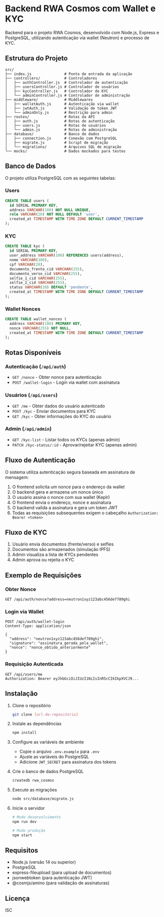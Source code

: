 # Backend RWA Cosmos com Wallet e KYC

Backend para o projeto RWA Cosmos, desenvolvido com Node.js, Express e PostgreSQL, utilizando autenticação via wallet (Neutron) e processo de KYC.

## Estrutura do Projeto

```
src/
├── index.js               # Ponto de entrada da aplicação
├── controllers/           # Controladores 
│   ├── authController.js  # Controlador de autenticação
│   ├── usersController.js # Controlador de usuários
│   ├── kycController.js   # Controlador de KYC
│   └── adminController.js # Controlador de administração
├── middleware/            # Middlewares
│   ├── walletAuth.js      # Autenticação via wallet
│   ├── jwtAuth.js         # Validação de token JWT
│   └── adminOnly.js       # Restrição para admin
├── routes/                # Rotas da API
│   ├── auth.js            # Rotas de autenticação
│   ├── users.js           # Rotas de usuários
│   └── admin.js           # Rotas de administração
├── database/              # Banco de dados
│   ├── connection.js      # Conexão com PostgreSQL
│   ├── migrate.js         # Script de migração
│   └── migrations/        # Arquivos SQL de migração
└── mocks/                 # Dados mockados para testes
```

## Banco de Dados

O projeto utiliza PostgreSQL com as seguintes tabelas:

### Users
```sql
CREATE TABLE users (
  id SERIAL PRIMARY KEY,
  address VARCHAR(100) NOT NULL UNIQUE,
  role VARCHAR(20) NOT NULL DEFAULT 'user',
  created_at TIMESTAMP WITH TIME ZONE DEFAULT CURRENT_TIMESTAMP
);
```

### KYC
```sql
CREATE TABLE kyc (
  id SERIAL PRIMARY KEY,
  user_address VARCHAR(100) REFERENCES users(address),
  nome VARCHAR(100),
  cpf VARCHAR(20),
  documento_frente_cid VARCHAR(255),
  documento_verso_cid VARCHAR(255),
  selfie_1_cid VARCHAR(255),
  selfie_2_cid VARCHAR(255),
  status VARCHAR(20) DEFAULT 'pendente',
  created_at TIMESTAMP WITH TIME ZONE DEFAULT CURRENT_TIMESTAMP
);
```

### Wallet Nonces
```sql
CREATE TABLE wallet_nonces (
  address VARCHAR(100) PRIMARY KEY,
  nonce VARCHAR(255) NOT NULL,
  created_at TIMESTAMP WITH TIME ZONE DEFAULT CURRENT_TIMESTAMP
);
```

## Rotas Disponíveis

### Autenticação (`/api/auth`)
- `GET /nonce` - Obter nonce para autenticação
- `POST /wallet-login` - Login via wallet com assinatura

### Usuários (`/api/users`)
- `GET /me` - Obter dados do usuário autenticado
- `POST /kyc` - Enviar documentos para KYC
- `GET /kyc` - Obter informações do KYC do usuário

### Admin (`/api/admin`)
- `GET /kyc-list` - Listar todos os KYCs (apenas admin)
- `PATCH /kyc-status/:id` - Aprovar/rejeitar KYC (apenas admin)

## Fluxo de Autenticação

O sistema utiliza autenticação segura baseada em assinatura de mensagem:

1. O frontend solicita um nonce para o endereço da wallet
2. O backend gera e armazena um nonce único
3. O usuário assina o nonce com sua wallet (Keplr)
4. O frontend envia o endereço, nonce e assinatura
5. O backend valida a assinatura e gera um token JWT
6. Todas as requisições subsequentes exigem o cabeçalho `Authorization: Bearer <token>`

## Fluxo de KYC

1. Usuário envia documentos (frente/verso) e selfies
2. Documentos são armazenados (simulação IPFS)
3. Admin visualiza a lista de KYCs pendentes
4. Admin aprova ou rejeita o KYC

## Exemplo de Requisições

### Obter Nonce
```http
GET /api/auth/nonce?address=neutron1xyz123abc456def789ghi
```

### Login via Wallet
```http
POST /api/auth/wallet-login
Content-Type: application/json

{
  "address": "neutron1xyz123abc456def789ghi",
  "signature": "assinatura_gerada_pela_wallet",
  "nonce": "nonce_obtido_anteriormente"
}
```

### Requisição Autenticada
```http
GET /api/users/me
Authorization: Bearer eyJhbGciOiJIUzI1NiIsInR5cCI6IkpXVCJ9...
```

## Instalação

1. Clone o repositório
   ```bash
   git clone [url-do-repositorio]
   ```

2. Instale as dependências
   ```bash
   npm install
   ```

3. Configure as variáveis de ambiente
   - Copie o arquivo `.env.example` para `.env`
   - Ajuste as variáveis do PostgreSQL
   - Adicione `JWT_SECRET` para assinatura dos tokens

4. Crie o banco de dados PostgreSQL
   ```bash
   createdb rwa_cosmos
   ```

5. Execute as migrações
   ```bash
   node src/database/migrate.js
   ```

6. Inicie o servidor
   ```bash
   # Modo desenvolvimento
   npm run dev

   # Modo produção
   npm start
   ```

## Requisitos

- Node.js (versão 14 ou superior)
- PostgreSQL
- express-fileupload (para upload de documentos)
- jsonwebtoken (para autenticação JWT)
- @cosmjs/amino (para validação de assinaturas)

## Licença

ISC